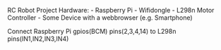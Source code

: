 RC Robot Project
Hardware: - Raspberry Pi
          - Wifidongle
          - L298n Motor Controller
          - Some Device with a webbrowser (e.g. Smartphone)


Connect Raspberry Pi gpios(BCM) pins(2,3,4,14) to L298n pins(IN1,IN2,IN3,IN4)
